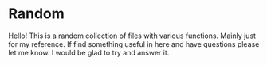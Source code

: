 # Random
Hello! This is a random collection of files with various functions. Mainly just
for my reference. If find something useful in here and have questions please let
me know. I would be glad to try and answer it. 